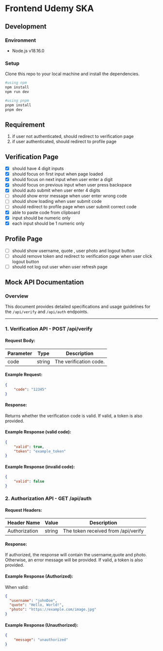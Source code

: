 # Frontend Udemy SKA 

## Development
### Environment
- Node.js v18.16.0
### Setup
Clone this repo to your local machine and install the dependencies.

```bash
#using npm
npm install
npm run dev
```
```bash
#using pnpm
pnpm install
pnpm dev
```


## Requirement
1. if user not authenticated, should redirect to verification page
2. if user authenticated, should redirect to profile page

## Verification Page
- [x] should have 4 digit inputs
- [x] should focus on first input when page loaded
- [x] should focus on next input when user enter a digit 
- [x] should focus on previous input when user press backspace
- [x] should auto submit when user enter 4 digits
- [ ] should show error message when user enter wrong code
- [ ] should show loading when user submit code
- [ ] should redirect to profile page when user submit correct code
- [x] able to paste code from clipboard
- [x] input should be numeric only
- [x] each input should be 1 numeric only

## Profile Page
- [ ] should show username, quote , user photo and logout button
- [ ] should remove token and redirect to verification page when user click logout button
- [ ] should not log out user when user refresh page

## Mock API Documentation

### Overview
This document provides detailed specifications and usage guidelines for the `/api/verify` and `/api/auth` endpoints.

---

### 1. Verification API - POST /api/verify

#### Request Body:

| Parameter | Type   | Description              |
|-----------|--------|--------------------------|
| code      | string | The verification code.   |

#### Example Request:

```json
{
    "code": "12345"
}
```

#### Response:
Returns whether the verification code is valid. If valid, a token is also provided.

#### Example Response (valid code):
```json
{
    "valid": true,
    "token": "example_token"
}
```
#### Example Response (invalid code):
```json
{
    "valid": false
}
```

### 2. Authorization API - GET /api/auth

#### Request Headers:

| Header Name   | Value  | Description                         |
|---------------|--------|-------------------------------------|
| Authorization | string | The token received from /api/verify |

#### Response:
If authorized, the response will contain the username,quote and photo. Otherwise, an error message will be provided.
If valid, a token is also provided.

#### Example Response (Authorized):
When valid:
```json
{
  "username": "johnDoe",
  "quote": "Hello, World!",
  "photo": "https://example.com/image.jpg"
}
```
#### Example Response (Unauthorized):
```json
{
    "message": "unauthorized"
}
```
